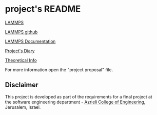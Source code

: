 # project's README

[LAMMPS](https://lammps.sandia.gov/)

[LAMMPS github](https://github.com/lammps/lammps)

[LAMMPS Documentation](https://lammps.sandia.gov/doc/Manual.html)

[Project's Diary](https://github.com/ofekba/project/wiki/Meetings-diary)

[Theoretical Info](https://github.com/ofekba/project/wiki/Theoretical-info)

For more information open the "project proposal" file.



## Disclaimer
This project is developed as part of the requirements for a final project at the software engineering department - [Azrieli College of Engineering](http://www.jce.ac.il/), Jerusalem, Israel.

